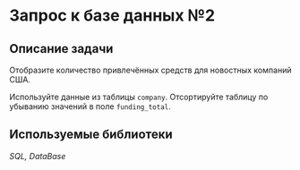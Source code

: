 # Запрос к базе данных №2

## Описание задачи
Отобразите количество привлечённых средств для новостных компаний США. 

Используйте данные из таблицы `company`. Отсортируйте таблицу по убыванию значений в поле `funding_total`.

## Используемые библиотеки
*SQL, DataBase*
